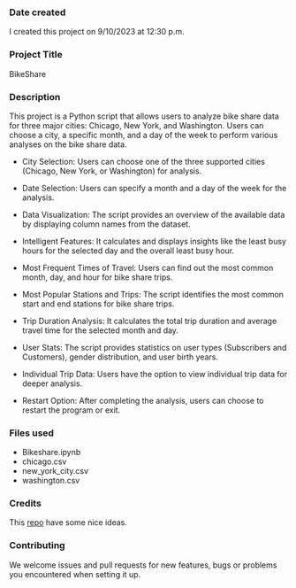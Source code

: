 ### Date created
I created this project on 9/10/2023 at 12:30 p.m.


### Project Title
BikeShare
### Description
This project is a Python script that allows users to analyze bike share data for three major cities: Chicago, New York, and Washington. Users can choose a city, a specific month, and a day of the week to perform various analyses on the bike share data.
- City Selection: Users can choose one of the three supported cities (Chicago, New York, or Washington) for analysis.

- Date Selection: Users can specify a month and a day of the week for the analysis.

* Data Visualization: The script provides an overview of the available data by displaying column names from the dataset.

- Intelligent Features: It calculates and displays insights like the least busy hours for the selected day and the overall least busy hour.

* Most Frequent Times of Travel: Users can find out the most common month, day, and hour for bike share trips.

* Most Popular Stations and Trips: The script identifies the most common start and end stations for bike share trips.

* Trip Duration Analysis: It calculates the total trip duration and average travel time for the selected month and day.

* User Stats: The script provides statistics on user types (Subscribers and Customers), gender distribution, and user birth years.

* Individual Trip Data: Users have the option to view individual trip data for deeper analysis.

* Restart Option: After completing the analysis, users can choose to restart the program or exit.
### Files used
* Bikeshare.ipynb
* chicago.csv
* new_york_city.csv
* washington.csv
### Credits
This [repo](https://github.com/transportkollektiv/cykel) have some nice ideas.

### Contributing
We welcome issues and pull requests for new features, bugs or problems you encountered when setting it up.